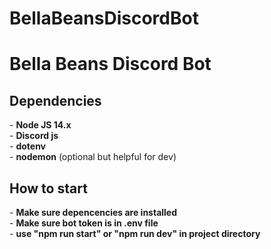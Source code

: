 BellaBeansDiscordBot
=======
<h1>Bella Beans Discord Bot</h1>

<h2>Dependencies</h2>
- <b>Node JS 14.x</b></br>
- <b>Discord js</b></br>
- <b>dotenv</b></br>
- <b>nodemon</b> (optional but helpful for dev)</br>

<h2>How to start</h2>
- <b>Make sure depencencies are installed</b></br>
- <b>Make sure bot token is in .env file</b></br>
- <b>use "npm run start" or "npm run dev" in project directory</b></br>



